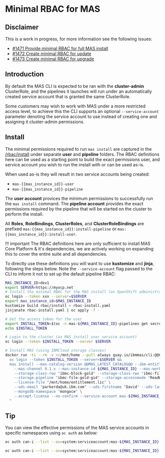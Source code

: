 Minimal RBAC for MAS
===============================================================================

Disclaimer
-------------------------------------------------------------------------------
This is a work in progress, for more information see the following issues:

- [#1471 Provide minimal RBAC for full MAS install](https://github.com/ibm-mas/cli/issues/1471)
- [#1472 Create minimal RBAC for update](https://github.com/ibm-mas/cli/issues/1472)
- [#1473 Create minimal RBAC for upgrade](https://github.com/ibm-mas/cli/issues/1473)


Introduction
-------------------------------------------------------------------------------
By default the MAS CLI is expected to be ran with the **cluster-admin** ClusterRole, and the pipelines it launches will run under an automatically created service account that is granted the same ClusterRole.

Some customers may wish to work with MAS under a more restricted access level, to achieve this the CLI supports an optional `--service-account` parameter denoting the service account to use instead of creating one and assigning it cluster-admin permissions.


Install
-------------------------------------------------------------------------------
The minimal permissions required to run `mas install` are captured in the [/rbac/install](https://github.com/ibm-mas/cli/tree/master/rbac/install) under separate **user** and **pipeline** folders.  The RBAC definitions here can be used as a starting point to build the exact permissions user, and service account you wish to run the install with or can be used as-is.

When used as-is they will result in two service accounts being created:

- `mas-{{mas_instance_id}}-user`
- `mas-{{mas_instance_id}}-pipeline`

The **user account** provices the minimum permissions to successfully run the `mas install` command.  The **pipeline account** provides the exact permissions required by the pipeline that will be started on the cluster to perform the install.

All **Roles**, **RoleBindings**, **ClusterRoles**, and **ClusterRoleBindings** are prefixed `mas:{{mas_instance_id}}:install-pipeline` or `mas:{{mas_instance_id}}:install-user`.

!!! important
    The RBAC definitions here are only sufficient to install MAS Core Platform & it's dependencies, we are actively working on expanding this to cover the entire suite and all dependencies.

To directly use these definitions you will want to use **kustomize** and **jinja**, following the steps below.  Note the `--service-account` flag passed to the CLI to inform it not to set up the default pipeline RBAC:

```bash
MAS_INSTANCE_ID=dev1
export SERVER=https://myocp.net
# Install the minimal RBAC for the MAS install (as OpenShift administrator)
oc login --token xxx --server=$SERVER
export mas_instance_id=$MAS_INSTANCE_ID
kustomize build rbac/install > rbac-install.yaml
jinjanate rbac-install.yaml | oc apply -f -

# Get the access token for the user
export INSTALL_TOKEN=$(oc -n mas-${MAS_INSTANCE_ID}-pipelines get secret mas-${MAS_INSTANCE_ID}-install-token -o jsonpath="{.data.token}" | base64 -d)
echo $INSTALL_TOKEN

# Login to the cluster (as MAS install user service account)
oc login --token $INSTALL_TOKEN --server $SERVER

# Install MAS (using IBMCloud storage classes)
docker run -ti --rm -v ~:/mnt/home --pull always quay.io/ibmmas/cli:@@CLI_LATEST_VERSION@@ bash -c "
  oc login --token $INSTALL_TOKEN --server=$SERVER &&
  mas install --mas-catalog-version @@MAS_LATEST_CATALOG@@ --ibm-entitlement-key $IBM_ENTITLEMENT_KEY \
    --mas-channel 9.1.x --mas-instance-id ${MAS_INSTANCE_ID} --mas-workspace-id masdev --mas-workspace-name "My Workspace" \
    --storage-class-rwo "ibmc-block-gold" --storage-class-rwx "ibmc-file-gold-gid" \
    --storage-pipeline "ibmc-file-gold-gid" --storage-accessmode "ReadWriteMany" \
    --license-file "/mnt/home/entitlement.lic" \
    --uds-email "parkerda@uk.ibm.com" --uds-firstname "David" --uds-lastname "Parker" \
    --mongodb-namespace "mongoce" \
    --accept-license --no-confirm --service-account mas-${MAS_INSTANCE_ID}-install-pipeline
  "
```

Tip
-------------------------------------------------------------------------------
You can view the effective permissions of the MAS service accounts in specific namespaces using `oc auth` as below:

```bash
oc auth can-i --list --as=system:serviceaccount:mas-${MAS_INSTANCE_ID}-pipelines:mas-${MAS_INSTANCE_ID}-install-pipeline -n openshift-marketplace

oc auth can-i --list --as=system:serviceaccount:mas-${MAS_INSTANCE_ID}-pipelines:mas-${MAS_INSTANCE_ID}-install-user -n openshift-marketplace
```
